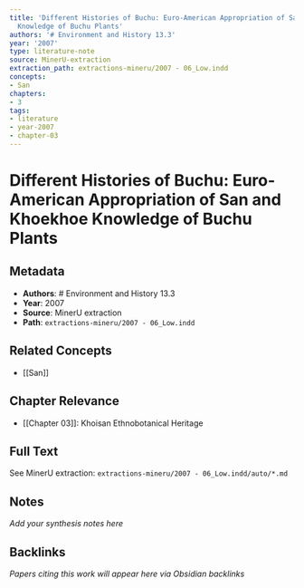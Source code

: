 ```yaml
---
title: 'Different Histories of Buchu: Euro-American Appropriation of San and Khoekhoe
  Knowledge of Buchu Plants'
authors: '# Environment and History 13.3'
year: '2007'
type: literature-note
source: MinerU-extraction
extraction_path: extractions-mineru/2007 - 06_Low.indd
concepts:
- San
chapters:
- 3
tags:
- literature
- year-2007
- chapter-03
---
```


# Different Histories of Buchu: Euro-American Appropriation of San and Khoekhoe Knowledge of Buchu Plants

## Metadata

- **Authors**: # Environment and History 13.3
- **Year**: 2007
- **Source**: MinerU extraction
- **Path**: `extractions-mineru/2007 - 06_Low.indd`

## Related Concepts

- [[San]]

## Chapter Relevance

- [[Chapter 03]]: Khoisan Ethnobotanical Heritage

## Full Text

See MinerU extraction: `extractions-mineru/2007 - 06_Low.indd/auto/*.md`

## Notes

*Add your synthesis notes here*

## Backlinks

*Papers citing this work will appear here via Obsidian backlinks*
